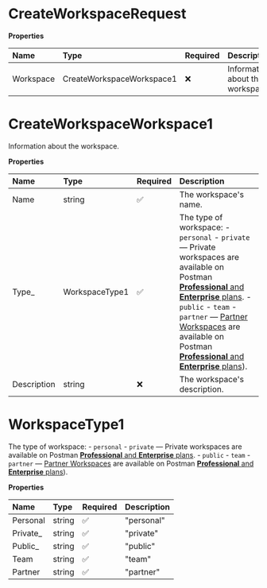 # CreateWorkspaceRequest

**Properties**

| Name      | Type                      | Required | Description                      |
| :-------- | :------------------------ | :------- | :------------------------------- |
| Workspace | CreateWorkspaceWorkspace1 | ❌       | Information about the workspace. |

# CreateWorkspaceWorkspace1

Information about the workspace.

**Properties**

| Name        | Type           | Required | Description                                                                                                                                                                                                                                                                                                                                                                                                                                 |
| :---------- | :------------- | :------- | :------------------------------------------------------------------------------------------------------------------------------------------------------------------------------------------------------------------------------------------------------------------------------------------------------------------------------------------------------------------------------------------------------------------------------------------ |
| Name        | string         | ✅       | The workspace's name.                                                                                                                                                                                                                                                                                                                                                                                                                       |
| Type\_      | WorkspaceType1 | ✅       | The type of workspace: - `personal` - `private` — Private workspaces are available on Postman [**Professional** and **Enterprise** plans](https://www.postman.com/pricing). - `public` - `team` - `partner` — [Partner Workspaces](https://learning.postman.com/docs/collaborating-in-postman/using-workspaces/partner-workspaces/) are available on Postman [**Professional** and **Enterprise** plans](https://www.postman.com/pricing)). |
| Description | string         | ❌       | The workspace's description.                                                                                                                                                                                                                                                                                                                                                                                                                |

# WorkspaceType1

The type of workspace: - `personal` - `private` — Private workspaces are available on Postman [**Professional** and **Enterprise** plans](https://www.postman.com/pricing). - `public` - `team` - `partner` — [Partner Workspaces](https://learning.postman.com/docs/collaborating-in-postman/using-workspaces/partner-workspaces/) are available on Postman [**Professional** and **Enterprise** plans](https://www.postman.com/pricing)).

**Properties**

| Name      | Type   | Required | Description |
| :-------- | :----- | :------- | :---------- |
| Personal  | string | ✅       | "personal"  |
| Private\_ | string | ✅       | "private"   |
| Public\_  | string | ✅       | "public"    |
| Team      | string | ✅       | "team"      |
| Partner   | string | ✅       | "partner"   |

<!-- This file was generated by liblab | https://liblab.com/ -->
